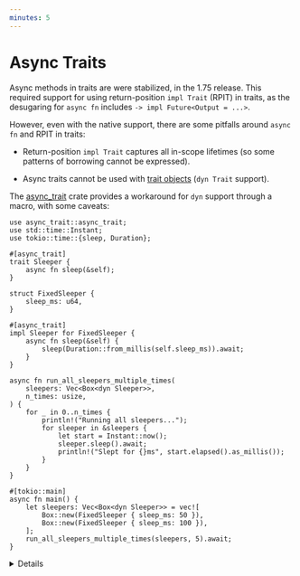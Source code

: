 ```yaml
---
minutes: 5
---
```


# Async Traits

Async methods in traits are were stabilized, in the 1.75 release.
This required support for using return-position `impl Trait` (RPIT) in traits,
as the desugaring for `async fn` includes `-> impl Future<Output = ...>`.

However, even with the native support, there are some pitfalls around
`async fn` and RPIT in traits:

- Return-position `impl Trait` captures all in-scope lifetimes (so some patterns
  of borrowing cannot be expressed).

- Async traits cannot be used with [trait objects] (`dyn Trait` support).

The [async_trait] crate provides a workaround for `dyn` support through a macro,
with some caveats:

```rust,editable,compile_fail
use async_trait::async_trait;
use std::time::Instant;
use tokio::time::{sleep, Duration};

#[async_trait]
trait Sleeper {
    async fn sleep(&self);
}

struct FixedSleeper {
    sleep_ms: u64,
}

#[async_trait]
impl Sleeper for FixedSleeper {
    async fn sleep(&self) {
        sleep(Duration::from_millis(self.sleep_ms)).await;
    }
}

async fn run_all_sleepers_multiple_times(
    sleepers: Vec<Box<dyn Sleeper>>,
    n_times: usize,
) {
    for _ in 0..n_times {
        println!("Running all sleepers...");
        for sleeper in &sleepers {
            let start = Instant::now();
            sleeper.sleep().await;
            println!("Slept for {}ms", start.elapsed().as_millis());
        }
    }
}

#[tokio::main]
async fn main() {
    let sleepers: Vec<Box<dyn Sleeper>> = vec![
        Box::new(FixedSleeper { sleep_ms: 50 }),
        Box::new(FixedSleeper { sleep_ms: 100 }),
    ];
    run_all_sleepers_multiple_times(sleepers, 5).await;
}
```

<details>

- `async_trait` is easy to use, but note that it's using heap allocations to
  achieve this. This heap allocation has performance overhead.

- The challenges in language support for `async trait` are too deep to describe
  in-depth in this class. See [this blog post] by Niko Matsakis if you are
  interested in digging deeper. See also these keywords:

  - [RPIT]: short for
    [return-position `impl Trait`](../../generics/impl-trait.md).
  - [RPITIT]: short for return-position `impl Trait` in trait (RPIT in trait).

- Try creating a new sleeper struct that will sleep for a random amount of time
  and adding it to the `Vec`.

</details>

[async_trait]: https://docs.rs/async-trait/
[trait objects]: ../../smart-pointers/trait-objects.md
[this blog post]: https://smallcultfollowing.com/babysteps/blog/2019/10/26/async-fn-in-traits-are-hard/
[RPIT]: https://doc.rust-lang.org/reference/types/impl-trait.html#abstract-return-types
[RPITIT]: https://blog.rust-lang.org/2023/12/21/async-fn-rpit-in-traits.html